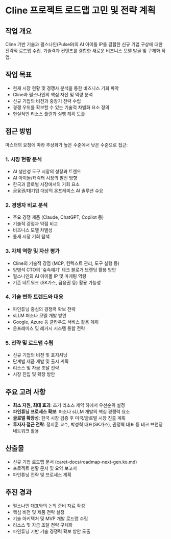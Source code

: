 # Cline 프로젝트 로드맵 고민 및 전략 계획

## 작업 개요
Cline 기반 기술과 펄스나인(Pulse9)의 AI 아이돌 IP를 결합한 신규 기업 구상에 대한 전략적 로드맵 수립. 기술력과 컨텐츠를 결합한 새로운 비즈니스 모델 발굴 및 구체화 작업.

## 작업 목표
- 현재 시장 현황 및 경쟁사 분석을 통한 비즈니스 기회 파악
- Cline과 펄스나인의 핵심 자산 및 역량 분석
- 신규 기업의 비전과 중장기 전략 수립
- 경쟁 우위를 확보할 수 있는 기술적 차별화 요소 정의
- 현실적인 리소스 플랜과 실행 계획 도출

## 접근 방법
마스터의 요청에 따라 추상화가 높은 수준에서 낮은 수준으로 접근:

### 1. 시장 현황 분석
- AI 생산성 도구 시장의 성장과 트렌드
- AI 아이돌/캐릭터 시장의 발전 방향
- 한국과 글로벌 시장에서의 기회 요소
- 금융권/대기업 대상의 온프레미스 AI 솔루션 수요 

### 2. 경쟁자 비교 분석
- 주요 경쟁 제품 (Claude, ChatGPT, Copilot 등)
- 기술적 강점과 약점 비교
- 비즈니스 모델 차별성
- 틈새 시장 기회 탐색

### 3. 자체 역량 및 자산 평가
- Cline의 기술적 강점 (MCP, 컨텍스트 관리, 도구 실행 등)
- 양병석 CTO의 '숲속얘기' 테크 블로거 브랜딩 활용 방안
- 펄스나인의 AI 아이돌 IP 및 마케팅 역량
- 기존 네트워크 (SK가스, 금융권 등) 활용 가능성

### 4. 기술 변화 트렌드와 대응
- 파인튜닝 중심의 경쟁력 확보 전략
- sLLM 퍼소나 모델 개발 방안
- Google, Azure 등 클라우드 서비스 활용 계획
- 온프레미스 및 레거시 시스템 통합 전략

### 5. 전략 및 로드맵 수립
- 신규 기업의 비전 및 포지셔닝
- 단계별 제품 개발 및 출시 계획
- 리소스 및 자금 조달 전략
- 시장 진입 및 확장 방안

## 주요 고려 사항
- **최소 자원, 최대 효과**: 초기 리소스 제약 하에서 우선순위 설정
- **파인튜닝 프로세스 확보**: 퍼소나 sLLM 개발의 핵심 경쟁력 요소
- **글로벌 확장성**: 한국 시장 검증 후 미국/글로벌 시장 진출 계획
- **투자자 접근 전략**: 정지훈 교수, 박성혁 대표(SK가스), 권정혁 대표 등 테크 브랜딩 네트워크 활용

## 산출물
- 신규 기업 로드맵 문서 (caret-docs/roadmap-next-gen.ko.md)
- 프로젝트 현황 문서 및 요약 보고서
- 파인튜닝 전략 및 프로세스 계획

## 추진 경과
- 펄스나인 대표와의 논의 준비 자료 작성
- 핵심 비전 및 제품 전략 설정
- 기술 아키텍처 및 MVP 개발 로드맵 수립
- 리소스 및 자금 조달 전략 구체화
- 파인튜닝 기반 기술 경쟁력 확보 방안 도출
